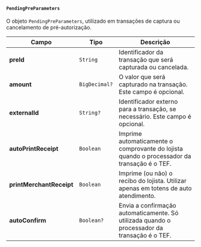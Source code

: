#### `PendingPreParameters`

O objeto `PendingPreParameters`, utilizado em transações de captura ou cancelamento de pré-autorização.

| Campo                     | Tipo          | Descrição                                                                                    |
|---------------------------|---------------|----------------------------------------------------------------------------------------------|
| **preId**                 | `String`      | Identificador da transação que será capturada ou cancelada.                                  |
| **amount**                | `BigDecimal?` | O valor que será capturado na transação. Este campo é opcional.                              |
| **externalId**            | `String?`     | Identificador externo para a transação, se necessário. Este campo é opcional.                |
| **autoPrintReceipt**      | `Boolean`     | Imprime automaticamente o comprovante do lojista quando o processador da transação é o TEF.  |
| **printMerchantReceipt**  | `Boolean`     | Imprime (ou não) o recibo do lojista. Utilizar apenas em totens de auto atendimento.         |
| **autoConfirm**           | `Boolean?`    | Envia a confirmação automaticamente. Só utilizada quando o processador da transação é o TEF. |



